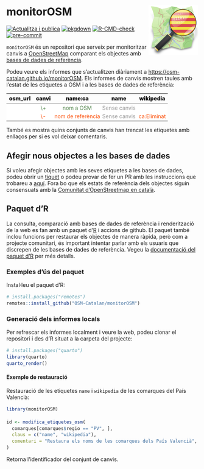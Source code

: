 
<!-- README.md is generated from README.Rmd. Please edit that file and devtools::build_rmd("README.Rmd")-->

# monitorOSM <a href="https://osm-catalan.github.io/monitorOSM"><img src='man/figures/logo.svg' align="right" height=130 alt="Web de monitorOSM"/></a>

<!-- badges: start -->

[![Actualitza i
publica](https://github.com/OSM-Catalan/monitorOSM/actions/workflows/quarto-publish.yml/badge.svg)](https://github.com/OSM-Catalan/monitorOSM/actions/workflows/quarto-publish.yml)
[![pkgdown](https://github.com/OSM-Catalan/monitorOSM/actions/workflows/pkgdown.yaml/badge.svg)](https://github.com/OSM-Catalan/monitorOSM/actions/workflows/pkgdown.yaml)
[![R-CMD-check](https://github.com/OSM-Catalan/monitorOSM/actions/workflows/R-CMD-check.yaml/badge.svg)](https://github.com/OSM-Catalan/monitorOSM/actions/workflows/R-CMD-check.yaml)
[![pre-commit](https://github.com/OSM-Catalan/monitorOSM/actions/workflows/pre-commit.yaml/badge.svg)](https://github.com/OSM-Catalan/monitorOSM/actions/workflows/pre-commit.yaml)
<!-- [![test-coverage](https://github.com/OSM-Catalan/monitorOSM/actions/workflows/test-coverage.yaml/badge.svg)](https://github.com/OSM-Catalan/monitorOSM/actions/workflows/test-coverage.yaml) -->

<!-- badges: end -->

`monitorOSM` és un repositori que serveix per monitoritzar canvis a
[OpenStreetMap](http://www.openstreemap.com) comparant els objectes amb
[bases de dades de
referència](https://github.com/OSM-Catalan/monitorOSM/tree/main/data-raw).

Podeu veure els informes que s’actualitzen diàriament a
<https://osm-catalan.github.io/monitorOSM>. Els informes de canvis
mostren taules amb l’estat de les etiquetes a OSM i a les bases de dades
de referència:

<table class="gmisc_table" style="border-collapse: collapse; margin-top: 1em; margin-bottom: 1em;">
<thead>
<tr>
<th style="font-weight: 900; border-bottom: 1px solid grey; border-top: 2px solid grey; text-align: center;">
osm_url
</th>
<th style="font-weight: 900; border-bottom: 1px solid grey; border-top: 2px solid grey; text-align: center;">
canvi
</th>
<th style="font-weight: 900; border-bottom: 1px solid grey; border-top: 2px solid grey; text-align: center;">
name:ca
</th>
<th style="font-weight: 900; border-bottom: 1px solid grey; border-top: 2px solid grey; text-align: center;">
name
</th>
<th style="font-weight: 900; border-bottom: 1px solid grey; border-top: 2px solid grey; text-align: center;">
wikipedia
</th>
</tr>
</thead>
<tbody>
<tr style="background-color: #ffffff;">
<td style="padding: .2em; color: #999999; background-color: #ffffff; text-align: center;">
<http://osm.org/node/XXXX>
</td>
<td style="padding: .2em; color: #52854C; background-color: #ffffff; text-align: center;">
\+
</td>
<td style="padding: .2em; color: #52854C; background-color: #ffffff; text-align: center;">
nom a OSM
</td>
<td style="padding: .2em; color: #999999; background-color: #ffffff; text-align: center;">
Sense canvis
</td>
<td style="padding: .2em; color: #52854C; background-color: #ffffff; text-align: center;">
</td>
</tr>
<tr style="background-color: #ffffff;">
<td style="padding: .2em; color: #999999; background-color: #ffffff; border-bottom: 2px solid grey; text-align: center;">
<http://osm.org/node/XXXX>
</td>
<td style="padding: .2em; color: #FC4E07; background-color: #ffffff; border-bottom: 2px solid grey; text-align: center;">
\-
</td>
<td style="padding: .2em; color: #FC4E07; background-color: #ffffff; border-bottom: 2px solid grey; text-align: center;">
nom de referència
</td>
<td style="padding: .2em; color: #999999; background-color: #ffffff; border-bottom: 2px solid grey; text-align: center;">
Sense canvis
</td>
<td style="padding: .2em; color: #FC4E07; background-color: #ffffff; border-bottom: 2px solid grey; text-align: center;">
ca:Eliminat
</td>
</tr>
</tbody>
</table>

També es mostra quins conjunts de canvis han trencat les etiquetes amb
enllaços per si es vol deixar comentaris.

## Afegir nous objectes a les bases de dades

Si voleu afegir objectes amb les seves etiquetes a les bases de dades,
podeu obrir un
[tiquet](https://github.com/OSM-Catalan/monitorOSM/issues) o podeu
provar de fer un PR amb les instruccions que trobareu a
[aquí](https://osm-catalan.github.io/monitorOSM/data-raw/README.html).
Fora bo que els estats de referència dels objectes siguin consensuats
amb la [Comunitat d’OpenStreetmap en
català](https://wiki.openstreetmap.org/wiki/WikiProject_Catalan#Canals_de_comunicaci%C3%B3_i_mitjans_de_difusi%C3%B3).

## Paquet d’R

La consulta, comparació amb bases de dades de referència i renderització
de la web es fan amb un paquet d’[R](https://cran.r-project.org/) i
accions de github. El paquet també inclou funcions per restaurar els
objectes de manera ràpida, però com a projecte comunitari, és important
intentar parlar amb els usuaris que discrepen de les bases de dades de
referència. Vegeu la [documentació del paquet
d’R](https://osm-catalan.github.io/monitorOSM/docs/reference/) per més
detalls.

### Exemples d’ús del paquet

Instal·leu el paquet d’R:

``` r
# install.packages("remotes")
remotes::install_github("OSM-Catalan/monitorOSM")
```

### Generació dels informes locals

Per refrescar els informes localment i veure la web, podeu clonar el
repositori i des d’R situat a la carpeta del projecte:

``` r
# install.packages("quarto")
library(quarto)
quarto_render()
```

#### Exemple de restauració

Restauració de les etiquetes `name` i `wikipedia` de les comarques del
País Valencià:

``` r
library(monitorOSM)

id <- modifica_etiquetes_osm(
  comarques[comarques$regio == "PV", ],
  claus = c("name", "wikipedia"),
  comentari = "Restaura els noms de les comarques dels País Valencià", hashtags = "monitorOSM"
)
```

Retorna l’identificador del conjunt de canvis.
